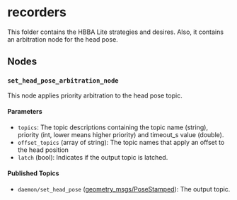 # recorders
This folder contains the HBBA Lite strategies and desires. Also, it contains an arbitration node for the head pose.

## Nodes
### `set_head_pose_arbitration_node`

This node applies priority arbitration to the head pose topic.

#### Parameters

- `topics`: The topic descriptions containing the topic name (string), priority (int, lower means higher priority) and timeout_s value (double).
- `offset_topics` (array of string): The topic names that apply an offset to the head position
- `latch` (bool): Indicates if the output topic is latched.

#### Published Topics

- `daemon/set_head_pose` ([geometry_msgs/PoseStamped](http://docs.ros.org/en/noetic/api/geometry_msgs/html/msg/PoseStamped.html)): The output topic.
